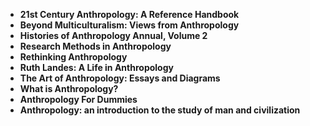 
<ul>
 <li><b><a target="_blank" href="https://github.com/manjunath5496/Anthropology-Books/blob/master/rop(1).pdf" style="text-decoration:none;"> 21st Century Anthropology: A Reference Handbook</a></b></li>
  
<li><b><a target="_blank" href="https://github.com/manjunath5496/Anthropology-Books/blob/master/rop(2).pdf" style="text-decoration:none;">Beyond Multiculturalism: Views from Anthropology</a></b></li>  
  
<li><b><a target="_blank" href="https://github.com/manjunath5496/Anthropology-Books/blob/master/rop(3).pdf" style="text-decoration:none;">Histories of Anthropology Annual, Volume 2</a></b></li>
                               
 <li><b><a target="_blank" href="https://github.com/manjunath5496/Anthropology-Books/blob/master/rop(4).pdf" style="text-decoration:none;">Research Methods in Anthropology </a></b></li>                              
<li><b><a target="_blank" href="https://github.com/manjunath5496/Anthropology-Books/blob/master/rop(5).pdf" style="text-decoration:none;"> Rethinking Anthropology</a></b></li>
                                <li><b><a target="_blank" href="https://github.com/manjunath5496/Anthropology-Books/blob/master/rop(6).pdf" style="text-decoration:none;">Ruth Landes: A Life in Anthropology</a></b></li>
                <li><b><a target="_blank" href="https://github.com/manjunath5496/Anthropology-Books/blob/master/rop(7).pdf" style="text-decoration:none;">The Art of Anthropology: Essays and Diagrams </a></b></li>                                
         <li><b><a target="_blank" href="https://github.com/manjunath5496/Anthropology-Books/blob/master/rop(8).pdf" style="text-decoration:none;">What is Anthropology?</a></b></li>                                 

<li><b><a target="_blank" href="https://github.com/manjunath5496/Anthropology-Books/blob/master/rop(9).pdf" style="text-decoration:none;">Anthropology For Dummies</a></b></li>

  <li><b><a target="_blank" href="https://github.com/manjunath5496/Anthropology-Books/blob/master/rop(10).pdf" style="text-decoration:none;">Anthropology: an introduction to the study of man and civilization</a></b></li> 
  
  </ul>
